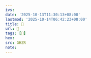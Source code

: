 ```yaml
---
ivs:
date: '2025-10-13T11:30:13+08:00'
lastmod: '2025-10-14T06:42:23+08:00'
title: 󰤼
url: 󰤼
tags: [𥒀]
hex: 
src: GHZR
note:
---
```

